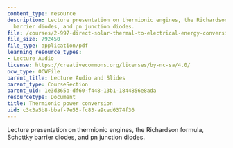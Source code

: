 ```yaml
---
content_type: resource
description: Lecture presentation on thermionic engines, the Richardson formula, Schottky
  barrier diodes, and pn junction diodes.
file: /courses/2-997-direct-solar-thermal-to-electrical-energy-conversion-technologies-fall-2009/c3c3a5b8bbaf7e55fc83a9ced6374f36_MIT2_997F09_lec06.pdf
file_size: 792450
file_type: application/pdf
learning_resource_types:
- Lecture Audio
license: https://creativecommons.org/licenses/by-nc-sa/4.0/
ocw_type: OCWFile
parent_title: Lecture Audio and Slides
parent_type: CourseSection
parent_uid: 1e3d365b-df60-f448-13b1-1844856e8ada
resourcetype: Document
title: Thermionic power conversion
uid: c3c3a5b8-bbaf-7e55-fc83-a9ced6374f36
---
```

Lecture presentation on thermionic engines, the Richardson formula, Schottky barrier diodes, and pn junction diodes.